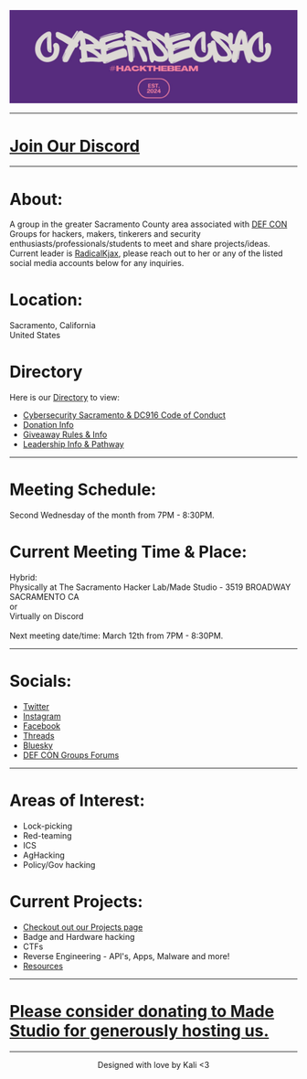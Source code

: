 ![ Logo ](./assets/images/hackthebeamsmaller.jpeg)

---

# [Join Our Discord](https://discord.gg/Dkn5DZTaGh)

---

# About:
A group in the greater Sacramento County area associated with [DEF CON](https://defcon.org) Groups for hackers, makers, tinkerers and security enthusiasts/professionals/students to meet and share projects/ideas.  Current leader is [RadicalKjax](https://bsky.app/profile/radicalkjax.com), please reach out to her or any of the listed social media accounts below for any inquiries.

# Location:
Sacramento, California\
United States

# Directory
Here is our [Directory](https://dc916.com/Directory) to view:
* [Cybersecurity Sacramento & DC916 Code of Conduct](https://dc916.com/CoC)
* [Donation Info](https://dc916.com/Donations)
* [Giveaway Rules & Info](https://dc916.com/Giveaways)
* [Leadership Info & Pathway](https://dc916.com/Leadership)


---

# Meeting Schedule:
Second Wednesday of the month from 7PM - 8:30PM.

# Current Meeting Time & Place:
Hybrid:\
Physically at The Sacramento Hacker Lab/Made Studio - 3519 BROADWAY SACRAMENTO CA\
or\
Virtually on Discord\
\
Next meeting date/time: March 12th from 7PM - 8:30PM.

---

# Socials:
* [Twitter](https://twitter.com/CyberSec916)
* [Instagram](https://instagram.com/cybersec916)
* [Facebook](https://www.facebook.com/profile.php?id=61562053185228)
* [Threads](https://www.threads.net/@cybersec916)
* [Bluesky](https://bsky.app/profile/cybersec916.com)
* [DEF CON Groups Forums](https://forum.defcon.org/node/231442)

---

# Areas of Interest:
* Lock-picking
* Red-teaming
* ICS
* AgHacking
* Policy/Gov hacking

# Current Projects:
* [Checkout out our Projects page](https://dc916.com/Projects)
* Badge and Hardware hacking
* CTFs
* Reverse Engineering - API's, Apps, Malware and more!
* [Resources](https://github.com/CyberSecSacramento/Cybersecurity-Sacramento/tree/021b9f5e26aab8741f1e6a6c2e0967a7738b0255/resources)

---

# [Please consider donating to Made Studio for generously hosting us.](https://sacmade.com/support/)

---

<div align="center"> Designed with love by Kali <3
